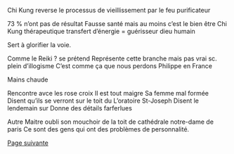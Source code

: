 Chi Kung reverse le processus de vieillissement par le feu purificateur

73 % n’ont pas de résultat
Fausse santé  mais au moins c’est le bien être
Chi Kung thérapeutique transfert d’énergie = guérisseur dieu humain

Sert à glorifier la voie.

Comme le Reiki ? se prétend 
Représente cette branche mais pas vrai sc. plein d’illogisme
C’est comme ça que nous perdons Philippe en France

Mains chaude

Rencontre avce les rose croix 
Il est tout maigre
Sa femme mal formée
Disent qu’ils se verront sur le toit du L’oratoire St-Joseph
Disent le lendemain sur Donne des détails farferlues

Autre Maitre oubli son mouchoir de la toit de cathédrale notre-dame de paris
Ce sont des gens qui ont des problèmes de personnalité.


[Page suivante](2024-02-04-11.md)